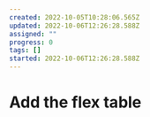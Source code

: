 ```yaml
---
created: 2022-10-05T10:28:06.565Z
updated: 2022-10-06T12:26:28.588Z
assigned: ""
progress: 0
tags: []
started: 2022-10-06T12:26:28.588Z
---
```


# Add the flex table
